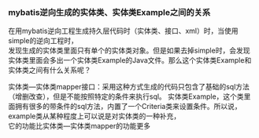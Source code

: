 ### mybatis逆向生成的实体类、实体类Example之间的关系  

在用mybatis逆向工程生成持久层代码时（实体类、接口、xml）时，当使用simple的逆向工程时，  
发现生成的实体类里面只有单个的实体类对象。但是如果去掉simple时，会发现实体类里面会多出一个实体类Example的Java文件。那么这个实体类Example和实体类之间有什么关系呢？

实体类—实体类mapper接口：采用这种方式生成的代码只包含了基础的sql方法（增删改查），但是不能按照特定的条件来执行sql。
实体类Example，这个类里面拥有很多的带条件的sql方法，内置了一个Criteria类来设置条件。所以说，example类从某种程度上可以说是对实体类的一种补充，  
它的功能比实体类—实体类mapper的功能更多
